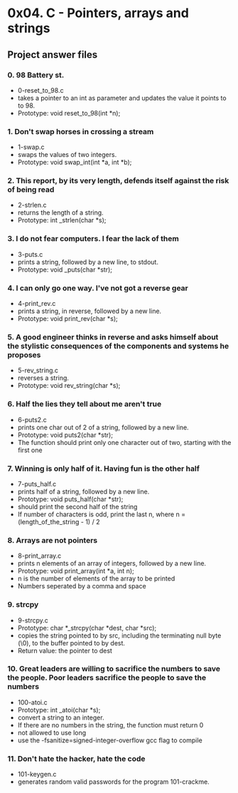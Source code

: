 # 0x04. C - Pointers, arrays and strings 
## Project answer files

### 0. 98 Battery st.
* 0-reset_to_98.c
* takes a pointer to an int as parameter and updates the value it points to to 98.
* Prototype: void reset_to_98(int *n);

### 1. Don't swap horses in crossing a stream
* 1-swap.c
* swaps the values of two integers.
* Prototype: void swap_int(int *a, int *b);

### 2. This report, by its very length, defends itself against the risk of being read
* 2-strlen.c
* returns the length of a string.
* Prototype: int _strlen(char *s);

### 3. I do not fear computers. I fear the lack of them
* 3-puts.c
* prints a string, followed by a new line, to stdout.
* Prototype: void _puts(char *str);

### 4. I can only go one way. I've not got a reverse gear
* 4-print_rev.c
* prints a string, in reverse, followed by a new line.
* Prototype: void print_rev(char *s);

### 5. A good engineer thinks in reverse and asks himself about the stylistic consequences of the components and systems he proposes
* 5-rev_string.c
* reverses a string.
* Prototype: void rev_string(char *s);

### 6. Half the lies they tell about me aren't true
* 6-puts2.c
* prints one char out of 2 of a string, followed by a new line.
* Prototype: void puts2(char *str);
* The function should print only one character out of two, starting with the first one

### 7. Winning is only half of it. Having fun is the other half
* 7-puts_half.c
* prints half of a string, followed by a new line.
* Prototype: void puts_half(char *str);
* should print the second half of the string
* If number of characters is odd, print the last n, where n = (length_of_the_string - 1) / 2

### 8. Arrays are not pointers
* 8-print_array.c
* prints n elements of an array of integers, followed by a new line.
* Prototype: void print_array(int *a, int n);
* n is the number of elements of the array to be printed
* Numbers seperated by a comma and space

### 9. strcpy
* 9-strcpy.c
* Prototype: char *_strcpy(char *dest, char *src);
* copies the string pointed to by src, including the terminating null byte (\0), to the buffer pointed to by dest.
* Return value: the pointer to dest

### 10. Great leaders are willing to sacrifice the numbers to save the people. Poor leaders sacrifice the people to save the numbers
* 100-atoi.c
* Prototype: int _atoi(char *s);
* convert a string to an integer.
* If there are no numbers in the string, the function must return 0
* not allowed to use long
* use the -fsanitize=signed-integer-overflow gcc flag to compile

### 11. Don't hate the hacker, hate the code
* 101-keygen.c
* generates random valid passwords for the program 101-crackme.
